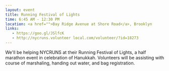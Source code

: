 ```yaml
---
layout: event
title: Running Festival of Lights
time: 6:45 AM - 12:30 PM
location: <a href="">Bay Ridge Avenue at Shore Road</a>, Brooklyn
links:
   - https://goo.gl/JSlfcK
   - http://nycruns.volunteer local.com/volunteer/?id=18273
---
```

We'll be helping NYCRUNS at their Running Festival of Lights, a half marathon event in celebration of Hanukkah. Volunteers will be assisting with course of marshaling, handing out water, and bag registration. 